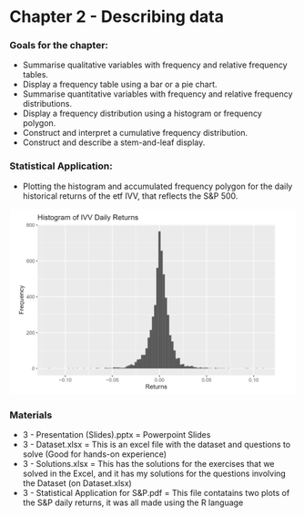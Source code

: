 # Chapter 2 - Describing data

### Goals for the chapter:
+ Summarise qualitative variables with frequency and relative frequency tables.
+ Display a frequency table using a bar or a pie chart. 
+ Summarise quantitative variables with frequency and relative frequency distributions.
+ Display a frequency distribution using a histogram or frequency polygon.
+ Construct and interpret a cumulative frequency distribution.
+ Construct and describe a stem-and-leaf display. 

### Statistical Application:
+ Plotting the histogram and accumulated frequency polygon for the daily historical returns of the etf IVV, that reflects the S&P 500.

![alt text](https://github.com/Gabrielmastrangelo/Pal-Leaders-Program/blob/main/3-Session/plot.png)

### Materials
+ 3 - Presentation (Slides).pptx = Powerpoint Slides 
+ 3 - Dataset.xlsx = This is an excel file with the dataset and questions to solve (Good for hands-on experience)
+ 3 - Solutions.xlsx = This has the solutions for the exercises that we solved in the Excel, and it has my solutions for the questions involving the Dataset (on Dataset.xlsx)
+ 3 - Statistical Application for S&P.pdf = This file contatains two plots of the S&P daily returns, it was all made using the R language 
